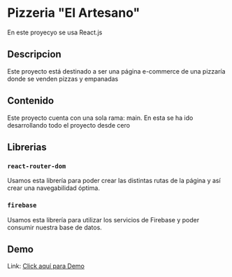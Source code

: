 # Pizzeria "El Artesano"

En este proyecyo se usa React.js

## Descripcion 

Este proyecto está destinado a ser una página e-commerce de una pizzaría donde se venden pizzas y empanadas

## Contenido

Este proyecto cuenta con una sola rama: main. En esta se ha ido desarrollando todo el proyecto desde cero

## Librerias 

### `react-router-dom`

Usamos esta librería para poder crear las distintas rutas de la página y así crear una navegabilidad óptima.

### `firebase`

Usamos esta librería para utilizar los servicios de Firebase y poder consumir nuestra base de datos.

## Demo

Link: [Click aquí para Demo](https://angry-meninsky-2c7ded.netlify.app/)


